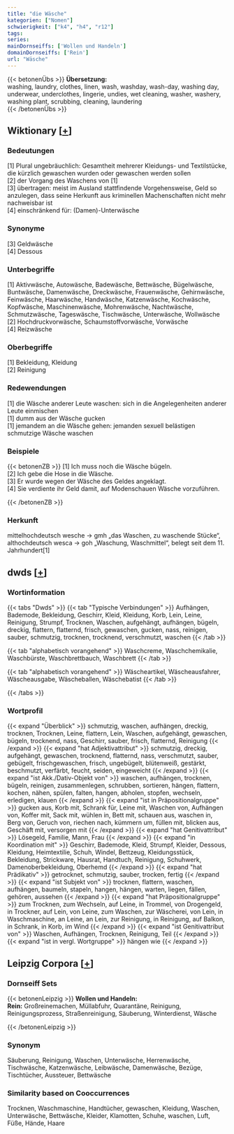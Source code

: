 ```yaml
---
title: "die Wäsche"
kategorien: ["Nomen"]
schwierigkeit: ["k4", "h4", "r12"]
tags:
series:
mainDornseiffs: ['Wollen und Handeln']
domainDornseiffs: ['Rein']
url: "Wäsche"
---
```


{{< betonenÜbs >}}
**Übersetzung:**  
washing, laundry, clothes, linen, wash, washday, wash-day, washing day, underwear, underclothes, lingerie, undies, wet cleaning, washer, washery, washing plant, scrubbing, cleaning, laundering  
{{< /betonenÜbs >}}

## Wiktionary [[+](https://de.wiktionary.org/wiki/Wäsche)]

### Bedeutungen
[1] Plural ungebräuchlich: Gesamtheit mehrerer Kleidungs- und Textilstücke, die kürzlich gewaschen wurden oder gewaschen werden sollen  
[2] der Vorgang des Waschens von [1]  
[3] übertragen: meist im Ausland stattfindende Vorgehensweise, Geld so anzulegen, dass seine Herkunft aus kriminellen Machenschaften nicht mehr nachweisbar ist  
[4] einschränkend für: (Damen)-Unterwäsche  

### Synonyme
[3] Geldwäsche  
[4] Dessous  

### Unterbegriffe
[1] Aktivwäsche, Autowäsche, Badewäsche, Bettwäsche, Bügelwäsche, Buntwäsche, Damenwäsche, Dreckwäsche, Frauenwäsche, Gehirnwäsche, Feinwäsche, Haarwäsche, Handwäsche, Katzenwäsche, Kochwäsche, Kopfwäsche, Maschinenwäsche, Mohrenwäsche, Nachtwäsche, Schmutzwäsche, Tageswäsche, Tischwäsche, Unterwäsche, Wollwäsche  
[2] Hochdruckvorwäsche, Schaumstoffvorwäsche, Vorwäsche  
[4] Reizwäsche  

### Oberbegriffe
[1] Bekleidung, Kleidung  
[2] Reinigung  

### Redewendungen
[1] die Wäsche anderer Leute waschen: sich in die Angelegenheiten anderer Leute einmischen  
[1] dumm aus der Wäsche gucken  
[1] jemandem an die Wäsche gehen: jemanden sexuell belästigen  
schmutzige Wäsche waschen  

### Beispiele
{{< betonenZB >}}
[1] Ich muss noch die Wäsche bügeln.  
[2] Ich gebe die Hose in die Wäsche.  
[3] Er wurde wegen der Wäsche des Geldes angeklagt.  
[4] Sie verdiente ihr Geld damit, auf Modenschauen Wäsche vorzuführen.  

{{< /betonenZB >}}
### Herkunft
mittelhochdeutsch wesche → gmh „das Waschen, zu waschende Stücke“, althochdeutsch wesca → goh „Waschung, Waschmittel“, belegt seit dem 11. Jahrhundert[1]  



## dwds [[+](https://www.dwds.de/wb/Wäsche)]

### Wortinformation
{{< tabs "Dwds" >}}
{{< tab "Typische Verbindungen" >}}
Aufhängen, Bademode, Bekleidung, Geschirr, Kleid, Kleidung, Korb, Lein, Leine, Reinigung, Strumpf, Trocknen, Waschen, aufgehängt, aufhängen, bügeln, dreckig, flattern, flatternd, frisch, gewaschen, gucken, nass, reinigen, sauber, schmutzig, trocknen, trocknend, verschmutzt, waschen
{{< /tab >}}

{{< tab "alphabetisch vorangehend" >}}
Waschcreme, Waschchemikalie, Waschbürste, Waschbrettbauch, Waschbrett
{{< /tab >}}

{{< tab "alphabetisch vorangehend" >}}
Wäscheartikel, Wäscheausfahrer, Wäscheausgabe, Wäscheballen, Wäschebatist
{{< /tab >}}

{{< /tabs >}}

### Wortprofil
{{< expand "Überblick" >}} schmutzig, waschen, aufhängen, dreckig, trocknen, Trocknen, Leine, flattern, Lein, Waschen, aufgehängt, gewaschen, bügeln, trocknend, nass, Geschirr, sauber, frisch, flatternd, Reinigung {{< /expand >}}
{{< expand "hat Adjektivattribut" >}} schmutzig, dreckig, aufgehängt, gewaschen, trocknend, flatternd, nass, verschmutzt, sauber, gebügelt, frischgewaschen, frisch, ungebügelt, blütenweiß, gestärkt, beschmutzt, verfärbt, feucht, seiden, eingeweicht {{< /expand >}}
{{< expand "ist Akk./Dativ-Objekt von" >}} waschen, aufhängen, trocknen, bügeln, reinigen, zusammenlegen, schrubben, sortieren, hängen, flattern, kochen, nähen, spülen, falten, hangen, abholen, stopfen, wechseln, erledigen, klauen {{< /expand >}}
{{< expand "ist in Präpositionalgruppe" >}} gucken aus, Korb mit, Schrank für, Leine mit, Waschen von, Aufhängen von, Koffer mit, Sack mit, wühlen in, Bett mit, schauen aus, waschen in, Berg von, Geruch von, riechen nach, kümmern um, füllen mit, blicken aus, Geschäft mit, versorgen mit {{< /expand >}}
{{< expand "hat Genitivattribut" >}} Lösegeld, Familie, Mann, Frau {{< /expand >}}
{{< expand "in Koordination mit" >}} Geschirr, Bademode, Kleid, Strumpf, Kleider, Dessous, Kleidung, Heimtextilie, Schuh, Windel, Bettzeug, Kleidungsstück, Bekleidung, Strickware, Hausrat, Handtuch, Reinigung, Schuhwerk, Damenoberbekleidung, Oberhemd {{< /expand >}}
{{< expand "hat Prädikativ" >}} getrocknet, schmutzig, sauber, trocken, fertig {{< /expand >}}
{{< expand "ist Subjekt von" >}} trocknen, flattern, waschen, aufhängen, baumeln, stapeln, hangen, hängen, warten, liegen, fällen, gehören, aussehen {{< /expand >}}
{{< expand "hat Präpositionalgruppe" >}} zum Trocknen, zum Wechseln, auf Leine, in Trommel, von Drogengeld, in Trockner, auf Lein, von Leine, zum Waschen, zur Wäscherei, von Lein, in Waschmaschine, an Leine, an Lein, zur Reinigung, in Reinigung, auf Balkon, in Schrank, in Korb, im Wind {{< /expand >}}
{{< expand "ist Genitivattribut von" >}} Waschen, Aufhängen, Trocknen, Reinigung, Teil {{< /expand >}}
{{< expand "ist in vergl. Wortgruppe" >}} hängen wie {{< /expand >}}

## Leipzig Corpora [[+](https://corpora.uni-leipzig.de/en/res?word=Wäsche&corpusId=deu_newscrawl-public_2018)]

### Dornseiff Sets
{{< betonenLeipzig >}}
**Wollen und Handeln:**  
**Rein:** Großreinemachen, Müllabfuhr, Quarantäne, Reinigung, Reinigungsprozess, Straßenreinigung, Säuberung, Winterdienst, Wäsche  

{{< /betonenLeipzig >}}

### Synonym
Säuberung, Reinigung, Waschen, Unterwäsche, Herrenwäsche, Tischwäsche, Katzenwäsche, Leibwäsche, Damenwäsche, Bezüge, Tischtücher, Aussteuer, Bettwäsche


### Similarity based on Cooccurrences
Trocknen, Waschmaschine, Handtücher, gewaschen, Kleidung, Waschen, Unterwäsche, Bettwäsche, Kleider, Klamotten, Schuhe, waschen, Luft, Füße, Hände, Haare

